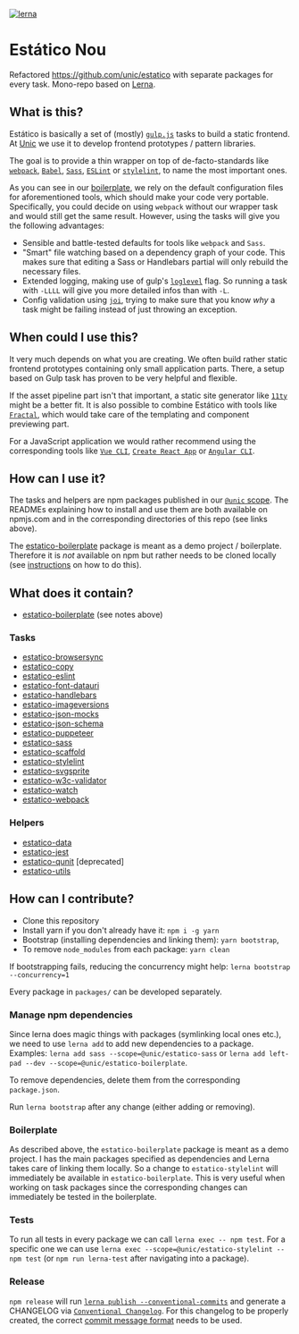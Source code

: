 [![lerna](https://img.shields.io/badge/maintained%20with-lerna-cc00ff.svg)](https://lerna.js.org/)

# Estático Nou

Refactored https://github.com/unic/estatico with separate packages for every task. Mono-repo based on [Lerna](https://github.com/lerna/lerna).

## What is this?

Estático is basically a set of (mostly) [`gulp.js`](https://gulpjs.com/) tasks to build a static frontend. At [Unic](https://www.unic.com/) we use it to develop frontend prototypes / pattern libraries.

The goal is to provide a thin wrapper on top of de-facto-standards like [`webpack`](https://webpack.js.org/), [`Babel`](https://babeljs.io/), [`Sass`](https://sass-lang.com/), [`ESLint`](https://eslint.org/) or [`stylelint`](https://stylelint.io/), to name the most important ones. 

As you can see in our [boilerplate](packages/estatico-boilerplate), we rely on the default configuration files for aforementioned tools, which should make your code very portable. Specifically, you could decide on using `webpack` without our wrapper task and would still get the same result. However, using the tasks will give you the following advantages:
- Sensible and battle-tested defaults for tools like `webpack` and `Sass`.
- "Smart" file watching based on a dependency graph of your code. This makes sure that editing a Sass or Handlebars partial will only rebuild the necessary files.
- Extended logging, making use of gulp's [`loglevel`](https://github.com/gulpjs/gulp-cli) flag. So running a task with `-LLLL` will give you more detailed infos than with `-L`.
- Config validation using [`joi`](https://www.npmjs.com/package/joi), trying to make sure that you know *why* a task might be failing instead of just throwing an exception.

## When could I use this?

It very much depends on what you are creating. We often build rather static frontend prototypes containing only small application parts. There, a setup based on Gulp task has proven to be very helpful and flexible.

If the asset pipeline part isn't that important, a static site generator like [`11ty`](https://github.com/11ty/eleventy) might be a better fit. It is also possible to combine Estático with tools like [`Fractal`](https://fractal.build/), which would take care of the  templating and component previewing part.

For a JavaScript application we would rather recommend using the corresponding tools like [`Vue CLI`](https://cli.vuejs.org/), [`Create React App`](https://github.com/facebook/create-react-app) or [`Angular CLI`](https://cli.angular.io/). 

## How can I use it?

The tasks and helpers are npm packages published in our [`@unic` scope](https://www.npmjs.com/org/unic). The READMEs explaining how to install and use them are both available on npmjs.com and in the corresponding directories of this repo (see links above).

The [estatico-boilerplate](packages/estatico-boilerplate) package is meant as a demo project / boilerplate. Therefore it is *not* available on npm but rather needs to be cloned locally (see [instructions](packages/estatico-boilerplate) on how to do this).

## What does it contain?

- [estatico-boilerplate](packages/estatico-boilerplate) (see notes above)

### Tasks

- [estatico-browsersync](packages/estatico-browsersync)
- [estatico-copy](packages/estatico-copy)
- [estatico-eslint](packages/estatico-eslint)
- [estatico-font-datauri](packages/estatico-font-datauri)
- [estatico-handlebars](packages/estatico-handlebars)
- [estatico-imageversions](packages/estatico-imageversions)
- [estatico-json-mocks](packages/estatico-json-mocks)
- [estatico-json-schema](packages/estatico-json-schema)
- [estatico-puppeteer](packages/estatico-puppeteer)
- [estatico-sass](packages/estatico-sass)
- [estatico-scaffold](packages/estatico-scaffold)
- [estatico-stylelint](packages/estatico-stylelint)
- [estatico-svgsprite](packages/estatico-svgsprite)
- [estatico-w3c-validator](packages/estatico-w3c-validator)
- [estatico-watch](packages/estatico-watch)
- [estatico-webpack](packages/estatico-webpack)

### Helpers

- [estatico-data](packages/estatico-data)
- [estatico-jest](packages/estatico-jest)
- [estatico-qunit](packages/estatico-qunit) [deprecated]
- [estatico-utils](packages/estatico-utils)

## How can I contribute?

- Clone this repository
- Install yarn if you don't already have it: `npm i -g yarn`
- Bootstrap (installing dependencies and linking them): `yarn bootstrap`,
- To remove `node_modules` from each package: `yarn clean`

If bootstrapping fails, reducing the concurrency might help: `lerna bootstrap --concurrency=1`

Every package in `packages/` can be developed separately.

### Manage npm dependencies

Since lerna does magic things with packages (symlinking local ones etc.), we need to use `lerna add` to add new dependencies to a package. Examples: `lerna add sass --scope=@unic/estatico-sass` or `lerna add left-pad --dev --scope=@unic/estatico-boilerplate`.

To remove dependencies, delete them from the corresponding `package.json`.

Run `lerna bootstrap` after any change (either adding or removing).

### Boilerplate

As described above, the `estatico-boilerplate` package is meant as a demo project. I has the main packages specified as dependencies and Lerna takes care of linking them locally. So a change to `estatico-stylelint` will immediately be available in `estatico-boilerplate`. This is very useful when working on task packages since the corresponding changes can immediately be tested in the boilerplate.

### Tests

To run all tests in every package we can call `lerna exec -- npm test`. For a specific one we can use `lerna exec --scope=@unic/estatico-stylelint -- npm test` (or `npm run lerna-test` after navigating into a package).

### Release

`npm release` will run [`lerna publish --conventional-commits`](https://github.com/lerna/lerna/tree/master/commands/publish#readme) and generate a CHANGELOG via [`Conventional Changelog`](https://github.com/conventional-changelog/conventional-changelog). For this changelog to be properly created, the correct [commit message format](https://www.conventionalcommits.org) needs to be used.
